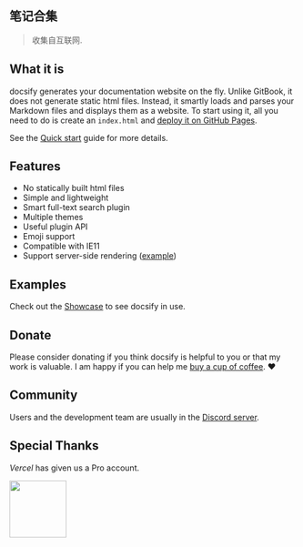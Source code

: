 ## 笔记合集

> 收集自互联网.

## What it is

docsify generates your documentation website on the fly. Unlike GitBook, it does not generate static html files. Instead, it smartly loads and parses your Markdown files and displays them as a website. To start using it, all you need to do is create an `index.html` and [deploy it on GitHub Pages](deploy.md).

See the [Quick start](quickstart.md) guide for more details.

## Features

- No statically built html files
- Simple and lightweight
- Smart full-text search plugin
- Multiple themes
- Useful plugin API
- Emoji support
- Compatible with IE11
- Support server-side rendering ([example](https://github.com/docsifyjs/docsify-ssr-demo))

## Examples

Check out the [Showcase](https://github.com/docsifyjs/awesome-docsify#showcase) to see docsify in use.

## Donate

Please consider donating if you think docsify is helpful to you or that my work is valuable. I am happy if you can help me [buy a cup of coffee](https://github.com/QingWei-Li/donate). :heart:

## Community

Users and the development team are usually in the [Discord server](https://discord.gg/3NwKFyR).

## Special Thanks

_Vercel_ has given us a Pro account.

<a href="https://vercel.com/?utm_source=docsifyjsdocs" target="_blank"><img src="https://cdn.jsdelivr.net/gh/docsifyjs/docsify/docs/_media/vercel_logo.svg" width="100px"></a>

